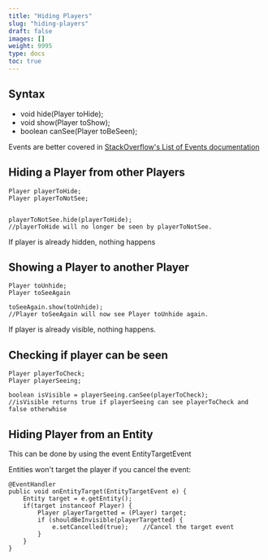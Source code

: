```yaml
---
title: "Hiding Players"
slug: "hiding-players"
draft: false
images: []
weight: 9995
type: docs
toc: true
---
```


## Syntax
 - void hide(Player toHide);
 - void show(Player toShow);
 - boolean canSee(Player toBeSeen);

Events are better covered in [StackOverflow's List of Events documentation][1]


  [1]: https://www.wikiod.com/bukkit/entity-events

## Hiding a Player from other Players
    Player playerToHide;
    Player playerToNotSee;


    playerToNotSee.hide(playerToHide);
    //playerToHide will no longer be seen by playerToNotSee.

If player is already hidden, nothing happens

## Showing a Player to another Player
    Player toUnhide;
    Player toSeeAgain

    toSeeAgain.show(toUnhide);
    //Player toSeeAgain will now see Player toUnhide again.

If player is already visible, nothing happens.

## Checking if player can be seen
    Player playerToCheck;
    Player playerSeeing;

    boolean isVisible = playerSeeing.canSee(playerToCheck);
    //isVisible returns true if playerSeeing can see playerToCheck and false otherwhise

## Hiding Player from an Entity
This can be done by using the event EntityTargetEvent

Entities won't target the player if you cancel the event: 

    @EventHandler
    public void onEntityTarget(EntityTargetEvent e) {
        Entity target = e.getEntity();
        if(target instanceof Player) {
            Player playerTargetted = (Player) target;
            if (shouldBeInvisible(playerTargetted) {
                e.setCancelled(true);    //Cancel the target event
            }
        }
    }

